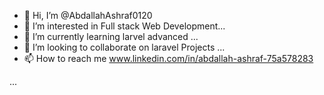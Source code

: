 - 👋 Hi, I’m @AbdallahAshraf0120
- 👀 I’m interested in Full stack Web Development...
- 🌱 I’m currently learning larvel advanced ...
- 💞️ I’m looking to collaborate on laravel Projects ...
- 📫 How to reach me www.linkedin.com/in/abdallah-ashraf-75a578283

 ...

<!---
AbdallahAshraf0120/AbdallahAshraf0120 is a ✨ special ✨ repository because its `README.md` (this file) appears on your GitHub profile.
You can click the Preview link to take a look at your changes.
--->
